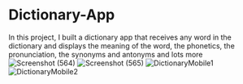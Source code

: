 # Dictionary-App
In this project, I built a dictionary app that receives any word in the dictionary and displays the meaning of the word, the phonetics, the pronunciation, the synonyms and antonyms and lots more
![Screenshot (564)](https://github.com/otizgit/Dictionary-App/assets/110433564/ea992030-e139-4f8f-bf41-4eee4ce559f3)
![Screenshot (565)](https://github.com/otizgit/Dictionary-App/assets/110433564/174c640a-c102-4559-92a9-3f4ea9183024)
![DictionaryMobile1](https://github.com/otizgit/Dictionary-App/assets/110433564/fa8935a5-7861-4403-8cda-e69298de0703)
![DictionaryMobile2](https://github.com/otizgit/Dictionary-App/assets/110433564/751a3aac-af87-4047-89df-1edb47db3c2f)
